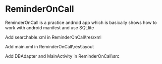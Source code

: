 # ReminderOnCall
ReminderOnCall is a practice android app which is basically shows how to work with android manifest and use SQLlite 

Add searchable.xml in ReminderOnCall\res\xml

Add main.xml in ReminderOnCall\res\layout

Add DBAdapter and MainActivity in ReminderOnCall\src
